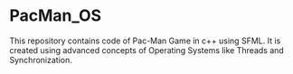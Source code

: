# PacMan_OS
This repository contains code of Pac-Man Game in c++ using SFML. It is created using advanced concepts of Operating Systems like Threads and Synchronization.
